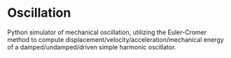 # Oscillation
Python simulator of mechanical oscillation, utilizing the Euler-Cromer method to compute displacement/velocity/acceleration/mechanical energy of a damped/undamped/driven simple harmonic oscillator.  

